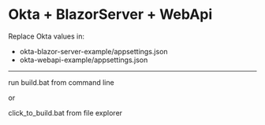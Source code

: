 # Okta + BlazorServer + WebApi 

Replace Okta values in:
- okta-blazor-server-example/appsettings.json
- okta-webapi-example/appsettings.json

---
run build.bat from command line

or

click_to_build.bat from file explorer

